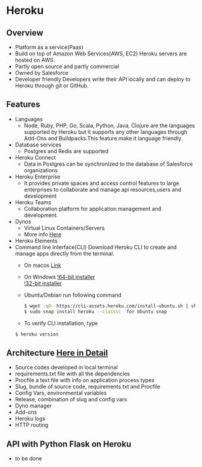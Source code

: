 # Heroku

## Overview

 * Platform as a service(Paas)
 * Build on top of Amazon Web Services(AWS, EC2)
   Heroku servers are hosted on AWS. 
 * Partly open source and partly commercial
 * Owned by Salesforce 
 * Developer friendly 
   Developers write their API locally and can deploy to Heroku through git or GitHub. 

## Features

 * Languages 
   - Node, Ruby, PHP, Go, Scala, Python, Java, Clojure are the languages supported by Heroku 
    but it supports any other languages through Add-Ons and Buildpacks.This feature make it language friendly.
 * Database services
   - Postgres and Redis are supported
 * Heroku Connect
   - Data in Postgres can be synchronized to the database of Salesforce organizations
 * Heroku Enterprise
   - It provides private spaces and access control features to large enterprises to collaborate and manage api resources,users and      development
 * Heroku Teams
   - Collaboration platform for application management and development.
 * Dynos
   - Virtual Linux Containers/Servers
   - More info [Here](https://github.com/cloudmesh-community/hid-sp18-415/blob/master/paper/content.tex/)
 * Heroku Elements
 * Command line Interface(CLI)
   Download Heroku CLI to create and manage apps directly from the terminal.
   - On macos [Link](https://cli-assets.heroku.com/heroku-cli/channels/stable/heroku-cli.pkg)
   - On Windows 
      [!64-bit installer](https://cli-assets.heroku.com/heroku-cli/channels/stable/heroku-cli-x64.exe/)      
      [!32-bit installer](https://cli-assets.heroku.com/heroku-cli/channels/stable/heroku-cli-x86.exe/)
      
   - Ubuntu/Debian run following command
     ```sh
     $ wget -qO- https://cli-assets.heroku.com/install-ubuntu.sh | sh 
     $ sudo snap install heroku --classic  for Ubuntu snap
     
     ```
   - To verify CLI installation, type
   ```sh
   $ heroku version
   ```

## Architecture [Here in Detail](https://github.com/cloudmesh-community/hid-sp18-415/blob/master/paper/content.tex/)
 
 * Source codes developed in local terminal 
 * requirements.txt file with all the dependencies
 * Procfile a text file with info on application process types
 * Slug, bundle of source code, requirements.txt and Procfile 
 * Config Vars, environmental variables
 * Release, combination of slug and config vars
 * Dyno manager
 * Add-ons
 * Heroku logs
 * HTTP routing 

## API with Python Flask on Heroku

 * to be done
 


